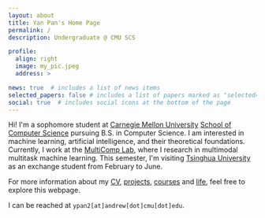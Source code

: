 ```yaml
---
layout: about
title: Yan Pan's Home Page
permalink: /
description: Undergraduate @ CMU SCS

profile:
  align: right
  image: my_pic.jpeg
  address: >

news: true  # includes a list of news items
selected_papers: false # includes a list of papers marked as "selected={true}"
social: true  # includes social icons at the bottom of the page
---
```


Hi! I'm a sophomore student at [Carnegie Mellon University](https://www.cmu.edu) [School of Computer Science](https://cs.cmu.edu) pursuing B.S. in Computer Science.
I am interested in machine learning, artificial intelligence, and their theoretical foundations.
Currently, I work at the [MultiComp Lab](http://multicomp.cs.cmu.edu/), where I research in multimodal multitask machine learning. This semester, I'm visiting [Tsinghua University](https://www.tsinghua.edu.cn/en/index.htm) as an exchange student from February to June.

For more information about my [CV](https://panyan7.github.io/cv/), [projects](https://panyan7.github.io/projects/), [courses](https://panyan7.github.io/blog/2021/courses/) and [life](https://panyan7.github.io/blog/2021/intro/), feel free to explore this webpage.

I can be reached at `ypan2[at]andrew[dot]cmu[dot]edu`.

